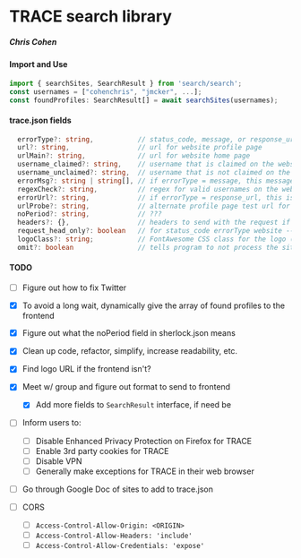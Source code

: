 # TRACE search library
##### Chris Cohen

#### Import and Use
```typescript
import { searchSites, SearchResult } from 'search/search';
const usernames = ["cohenchris", "jmcker", ...];
const foundProfiles: SearchResult[] = await searchSites(usernames);
```


#### trace.json fields
```typescript
  errorType?: string,           // status_code, message, or response_url
  url?: string,                 // url for website profile page
  urlMain?: string,             // url for website home page
  username_claimed?: string,    // username that is claimed on the website
  username_unclaimed?: string,  // username that is not claimed on the website
  errorMsg?: string | string[], // if errorType = message, this message will pop up if the profile doesn't exist
  regexCheck?: string,          // regex for valid usernames on the website
  errorUrl?: string,            // if errorType = response_url, this is the url that the use will be redirected to if the profile doesn't exist
  urlProbe?: string,            // alternate profile page test url for sites where profiles aren't publicly facing 
  noPeriod?: string,            // ???
  headers?: {},                 // headers to send with the request if needed
  request_head_only?: boolean   // for status_code errorType website -- use a GET request instead of a HEAD request
  logoClass?: string;           // FontAwesome CSS class for the logo (for use in frontend)
  omit?: boolean                // tells program to not process the site
```


#### TODO
- [ ] Figure out how to fix Twitter
- [x] To avoid a long wait, dynamically give the array of found profiles to the frontend
- [x] Figure out what the noPeriod field in sherlock.json means
- [x] Clean up code, refactor, simplify, increase readability, etc.
- [x] Find logo URL if the frontend isn't?


- [x] Meet w/ group and figure out format to send to frontend
    - [x] Add more fields to `SearchResult` interface, if need be
- [ ] Inform users to:
    - [ ] Disable Enhanced Privacy Protection on Firefox for TRACE
    - [ ] Enable 3rd party cookies for TRACE
    - [ ] Disable VPN
    - [ ] Generally make exceptions for TRACE in their web browser
- [ ] Go through Google Doc of sites to add to trace.json
- [ ] CORS
    - [ ] `Access-Control-Allow-Origin: <ORIGIN>`
    - [ ] `Access-Control-Allow-Headers: 'include'`
    - [ ] `Access-Control-Allow-Credentials: 'expose'`
